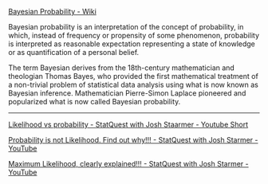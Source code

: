 [Bayesian Probability - Wiki](https://en.wikipedia.org/wiki/Bayesian_probability)

Bayesian probability is an interpretation of the concept of probability, in which, instead of frequency or propensity of some 
phenomenon, probability is interpreted as reasonable expectation representing a state of knowledge or as quantification of a personal
belief.

The term Bayesian derives from the 18th-century mathematician and theologian Thomas Bayes, who provided the first mathematical
treatment of a non-trivial problem of statistical data analysis using what is now known as Bayesian inference. Mathematician 
Pierre-Simon Laplace pioneered and popularized what is now called Bayesian probability.

- - - -

[Likelihood vs probability - StatQuest with Josh Staarmer - Youtube Short](https://youtu.be/pYxNSUDSFH4?si=HJHmHJU_PnTWB1UP)

[Probability is not Likelihood. Find out why!!! - StatQuest with Josh Starmer - YouTube](https://youtu.be/pYxNSUDSFH4?si=HJHmHJU_PnTWB1UP)

[Maximum Likelihood, clearly explained!!!  - StatQuest with Josh Starmer - YouTube](https://youtu.be/XepXtl9YKwc?si=9536F7JOTWsFmJUL)
